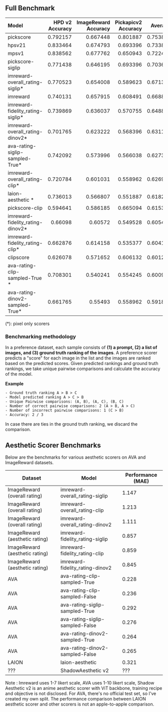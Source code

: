 ## Full Benchmark

| Model                  |  HPD v2 Accuracy  | ImageReward Accuracy |   Pickapicv2 Accuracy |   Average |
|:--------------------------------|----------------------:|---------------------------:|-----------------------------:|------------------:|
| pickscore                       |              0.792157 |                   0.667448 |                     0.801887 |          0.753831 |
| hpsv21                          |              0.833464 |                   0.674793 |                     0.693396 |          0.733884 |
| mpsv1                           |              0.838562 |                   0.677762 |                     0.650943 |          0.722423 |
| pickscore-siglip                |              0.771438 |                   0.646195 |                     0.693396 |          0.703676 |
| imreward-overall_rating-siglip*  |              0.770523 |                   0.654008 |                     0.589623 |          0.671385 |
| imreward                        |              0.740131 |                   0.657915 |                     0.608491 |          0.668846 |
| imreward-fidelity_rating-siglip* |              0.739869 |                   0.636037 |                     0.570755 |          0.648887 |
| imreward-overall_rating-dinov2*  |              0.701765 |                   0.623222 |                     0.568396 |          0.631128 |
| ava-rating-siglip-sampled-True*  |              0.742092 |                   0.573996 |                     0.566038 |          0.627375 |
| imreward-overall_rating-clip*   |              0.720784 |                   0.601031 |                     0.558962 |          0.626926 |
| laion-aesthetic              *  |              0.736013 |                   0.566807 |                     0.551887 |          0.618236 |
| pickscore-clip                  |              0.594641 |                   0.586185 |                     0.665094 |          0.615307 |
| imreward-fidelity_rating-dinov2* |              0.66098  |                   0.60572  |                     0.549528 |          0.605409 |
| imreward-fidelity_rating-clip*  |              0.662876 |                   0.614158 |                     0.535377 |          0.604137 |
| clipscore                       |              0.626078 |                   0.571652 |                     0.606132 |          0.601287 |
| ava-rating-clip-sampled-True *  |              0.708301 |                   0.540241 |                     0.554245 |          0.600929 |
| ava-rating-dinov2-sampled-True* |              0.661765 |                   0.55493  |                     0.558962 |          0.591886 |

(*): pixel only scorers

### Benchmarking methodology

In a preference dataset, each sample consists of **(1) a prompt, (2) a list of images, and (3) ground truth ranking of the images**.
A preference scorer predicts a "score" for each image in the list and the images are ranked based on the predicted scores.
Given predicted rankings and ground truth rankings, we take unique pairwise comparisons and calculate the accuracy of the model.

**Example**
```
- Ground truth ranking A > B > C
- Model predicted ranking A > C > B
- Unique Pairwise comparisons: (A, B), (A, C), (B, C)
- Number of correct pairwise comparisons: 2 (A > B, A > C)
- Number of incorrect pairwise comparisons: 1 (C > B)
- Accuracy: 2 / 3
```

In case there are ties in the ground truth ranking, we discard the comparison.

## Aesthetic Scorer Benchmarks

Below are the benchmarks for various aesthetic scorers on AVA and ImageReward datasets. 

| Dataset | Model | Performance (MAE) |
| --- | --- | --- |
| ImageReward (overall rating) | imreward-overall_rating-siglip | 1.147 |
| ImageReward (overall rating) | imreward-overall_rating-clip | 1.213 |
| ImageReward (overall rating) | imreward-overall_rating-dinov2 | 1.111 |
| ImageReward (aesthetic rating) | imreward-fidelity_rating-siglip | 0.857 |
| ImageReward (aesthetic rating) | imreward-fidelity_rating-clip | 0.859 |
| ImageReward (aesthetic rating) | imreward-fidelity_rating-dinov2 | 0.845 |
| AVA | ava-rating-clip-sampled-True | 0.228 |
| AVA | ava-rating-clip-sampled-False | 0.236 |
| AVA | ava-rating-siglip-sampled-True | 0.292 |
| AVA | ava-rating-siglip-sampled-False | 0.276 |
| AVA | ava-rating-dinov2-sampled-True | 0.264 |
| AVA | ava-rating-dinov2-sampled-False | 0.265 |
| LAION | laion-aesthetic | 0.321 |
| ??? | ShadowAesthetic v2 | ??? |

Note : Imreward uses 1-7 likert scale, AVA uses 1-10 likert scale, Shadow Aesthetic v2 is an anime aesthetic scorer with ViT backbone, training recipe and objective is not disclosed. For AVA, there's no official test set, so I've created my own split. The performance comparison between LAION aesthetic scorer and other scorers is not an apple-to-apple comparison.